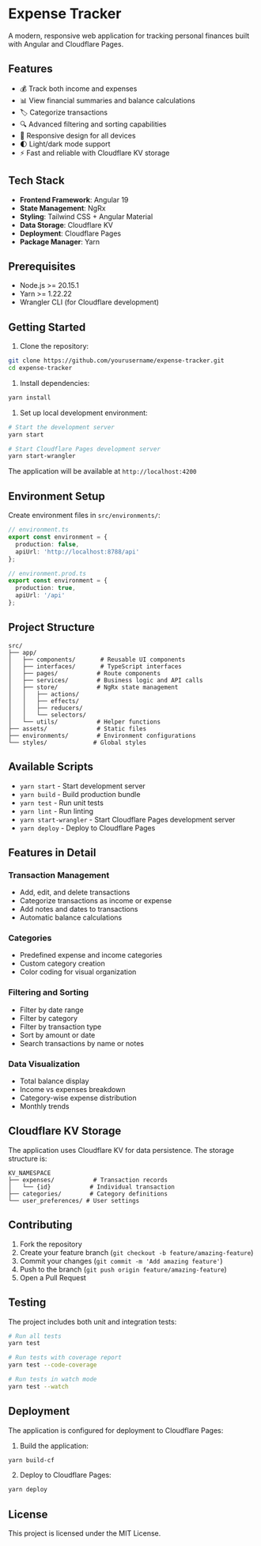 # Expense Tracker

A modern, responsive web application for tracking personal finances built with Angular and Cloudflare Pages.

## Features

- 💰 Track both income and expenses
- 📊 View financial summaries and balance calculations
- 🏷️ Categorize transactions
- 🔍 Advanced filtering and sorting capabilities
- 📱 Responsive design for all devices
- 🌓 Light/dark mode support
- ⚡ Fast and reliable with Cloudflare KV storage

## Tech Stack

- **Frontend Framework**: Angular 19
- **State Management**: NgRx
- **Styling**: Tailwind CSS + Angular Material
- **Data Storage**: Cloudflare KV
- **Deployment**: Cloudflare Pages
- **Package Manager**: Yarn

## Prerequisites

- Node.js >= 20.15.1
- Yarn >= 1.22.22
- Wrangler CLI (for Cloudflare development)

## Getting Started

1. Clone the repository:

```bash
git clone https://github.com/yourusername/expense-tracker.git
cd expense-tracker
```

1. Install dependencies:

```bash
yarn install
```

1. Set up local development environment:

```bash
# Start the development server
yarn start

# Start Cloudflare Pages development server
yarn start-wrangler
```

The application will be available at `http://localhost:4200`

## Environment Setup

Create environment files in `src/environments/`:

```typescript
// environment.ts
export const environment = {
  production: false,
  apiUrl: 'http://localhost:8788/api'
};

// environment.prod.ts
export const environment = {
  production: true,
  apiUrl: '/api'
};
```

## Project Structure

```shell
src/
├── app/
│   ├── components/       # Reusable UI components
│   ├── interfaces/       # TypeScript interfaces
│   ├── pages/           # Route components
│   ├── services/        # Business logic and API calls
│   ├── store/           # NgRx state management
│   │   ├── actions/
│   │   ├── effects/
│   │   ├── reducers/
│   │   └── selectors/
│   └── utils/           # Helper functions
├── assets/              # Static files
├── environments/        # Environment configurations
└── styles/             # Global styles
```

## Available Scripts

- `yarn start` - Start development server
- `yarn build` - Build production bundle
- `yarn test` - Run unit tests
- `yarn lint` - Run linting
- `yarn start-wrangler` - Start Cloudflare Pages development server
- `yarn deploy` - Deploy to Cloudflare Pages

## Features in Detail

### Transaction Management

- Add, edit, and delete transactions
- Categorize transactions as income or expense
- Add notes and dates to transactions
- Automatic balance calculations

### Categories

- Predefined expense and income categories
- Custom category creation
- Color coding for visual organization

### Filtering and Sorting

- Filter by date range
- Filter by category
- Filter by transaction type
- Sort by amount or date
- Search transactions by name or notes

### Data Visualization

- Total balance display
- Income vs expenses breakdown
- Category-wise expense distribution
- Monthly trends

## Cloudflare KV Storage

The application uses Cloudflare KV for data persistence. The storage structure is:

```shell
KV_NAMESPACE
├── expenses/           # Transaction records
│   └── {id}           # Individual transaction
├── categories/        # Category definitions
└── user_preferences/ # User settings
```

## Contributing

1. Fork the repository
2. Create your feature branch (`git checkout -b feature/amazing-feature`)
3. Commit your changes (`git commit -m 'Add amazing feature'`)
4. Push to the branch (`git push origin feature/amazing-feature`)
5. Open a Pull Request

## Testing

The project includes both unit and integration tests:

```bash
# Run all tests
yarn test

# Run tests with coverage report
yarn test --code-coverage

# Run tests in watch mode
yarn test --watch
```

## Deployment

The application is configured for deployment to Cloudflare Pages:

1. Build the application:

```bash
yarn build-cf
```

2. Deploy to Cloudflare Pages:

```bash
yarn deploy
```

## License

This project is licensed under the MIT License.
